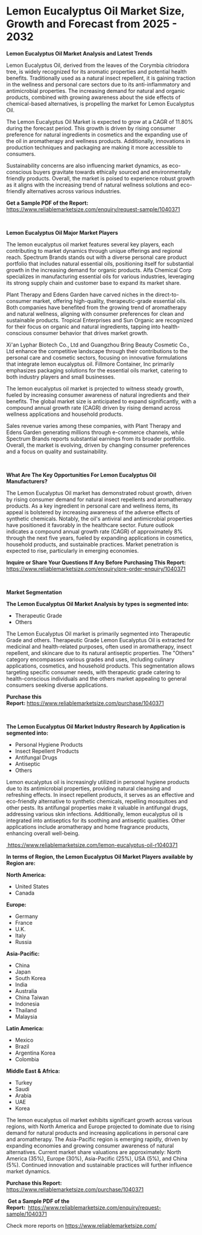 <p><h1>Lemon Eucalyptus Oil Market Size, Growth and Forecast from 2025 - 2032</h1></p><p><strong>Lemon Eucalyptus Oil Market Analysis and Latest Trends</strong></p>
<p><p>Lemon Eucalyptus Oil, derived from the leaves of the Corymbia citriodora tree, is widely recognized for its aromatic properties and potential health benefits. Traditionally used as a natural insect repellent, it is gaining traction in the wellness and personal care sectors due to its anti-inflammatory and antimicrobial properties. The increasing demand for natural and organic products, combined with growing awareness about the side effects of chemical-based alternatives, is propelling the market for Lemon Eucalyptus Oil.</p><p>The Lemon Eucalyptus Oil Market is expected to grow at a CAGR of 11.80% during the forecast period. This growth is driven by rising consumer preference for natural ingredients in cosmetics and the expanding use of the oil in aromatherapy and wellness products. Additionally, innovations in production techniques and packaging are making it more accessible to consumers. </p><p>Sustainability concerns are also influencing market dynamics, as eco-conscious buyers gravitate towards ethically sourced and environmentally friendly products. Overall, the market is poised to experience robust growth as it aligns with the increasing trend of natural wellness solutions and eco-friendly alternatives across various industries.</p></p>
<p><strong>Get a Sample PDF of the Report:&nbsp;</strong> <a href="https://www.reliablemarketsize.com/enquiry/request-sample/1040371?utm_campaign=2461&utm_medium=2&utm_source=Github&utm_content=ia&utm_term=04042025&utm_id=lemon-eucalyptus-oil">https://www.reliablemarketsize.com/enquiry/request-sample/1040371</a></p>
<p>&nbsp;</p>
<p><strong>Lemon Eucalyptus Oil Major Market Players</strong></p>
<p><p>The lemon eucalyptus oil market features several key players, each contributing to market dynamics through unique offerings and regional reach. Spectrum Brands stands out with a diverse personal care product portfolio that includes natural essential oils, positioning itself for substantial growth in the increasing demand for organic products. Alfa Chemical Corp specializes in manufacturing essential oils for various industries, leveraging its strong supply chain and customer base to expand its market share.</p><p>Plant Therapy and Edens Garden have carved niches in the direct-to-consumer market, offering high-quality, therapeutic-grade essential oils. Both companies have benefited from the growing trend of aromatherapy and natural wellness, aligning with consumer preferences for clean and sustainable products. Tropical Enterprises and Sun Organic are recognized for their focus on organic and natural ingredients, tapping into health-conscious consumer behavior that drives market growth.</p><p>Xi'an Lyphar Biotech Co., Ltd and Guangzhou Bring Beauty Cosmetic Co., Ltd enhance the competitive landscape through their contributions to the personal care and cosmetic sectors, focusing on innovative formulations that integrate lemon eucalyptus oil. Fillmore Container, Inc primarily emphasizes packaging solutions for the essential oils market, catering to both industry players and small businesses.</p><p>The lemon eucalyptus oil market is projected to witness steady growth, fueled by increasing consumer awareness of natural ingredients and their benefits. The global market size is anticipated to expand significantly, with a compound annual growth rate (CAGR) driven by rising demand across wellness applications and household products.</p><p>Sales revenue varies among these companies, with Plant Therapy and Edens Garden generating millions through e-commerce channels, while Spectrum Brands reports substantial earnings from its broader portfolio. Overall, the market is evolving, driven by changing consumer preferences and a focus on quality and sustainability.</p></p>
<p>&nbsp;</p>
<p><strong>What Are The Key Opportunities For Lemon Eucalyptus Oil Manufacturers?</strong></p>
<p><p>The Lemon Eucalyptus Oil market has demonstrated robust growth, driven by rising consumer demand for natural insect repellents and aromatherapy products. As a key ingredient in personal care and wellness items, its appeal is bolstered by increasing awareness of the adverse effects of synthetic chemicals. Notably, the oil's antiviral and antimicrobial properties have positioned it favorably in the healthcare sector. Future outlook indicates a compound annual growth rate (CAGR) of approximately 8% through the next five years, fueled by expanding applications in cosmetics, household products, and sustainable practices. Market penetration is expected to rise, particularly in emerging economies.</p></p>
<p><strong>Inquire or Share Your Questions If Any Before Purchasing This Report:</strong> <a href="https://www.reliablemarketsize.com/enquiry/pre-order-enquiry/1040371?utm_campaign=2461&utm_medium=2&utm_source=Github&utm_content=ia&utm_term=04042025&utm_id=lemon-eucalyptus-oil">https://www.reliablemarketsize.com/enquiry/pre-order-enquiry/1040371</a></p>
<p>&nbsp;</p>
<p><strong>Market Segmentation</strong></p>
<p><strong>The Lemon Eucalyptus Oil Market Analysis by types is segmented into:</strong></p>
<p><ul><li>Therapeutic Grade</li><li>Others</li></ul></p>
<p><p>The Lemon Eucalyptus Oil market is primarily segmented into Therapeutic Grade and others. Therapeutic Grade Lemon Eucalyptus Oil is extracted for medicinal and health-related purposes, often used in aromatherapy, insect repellent, and skincare due to its natural antiseptic properties. The "Others" category encompasses various grades and uses, including culinary applications, cosmetics, and household products. This segmentation allows targeting specific consumer needs, with therapeutic grade catering to health-conscious individuals and the others market appealing to general consumers seeking diverse applications.</p></p>
<p><strong>Purchase this Report:&nbsp;</strong><a href="https://www.reliablemarketsize.com/purchase/1040371?utm_campaign=2461&utm_medium=2&utm_source=Github&utm_content=ia&utm_term=04042025&utm_id=lemon-eucalyptus-oil">https://www.reliablemarketsize.com/purchase/1040371</a></p>
<p>&nbsp;</p>
<p><strong>The Lemon Eucalyptus Oil Market Industry Research by Application is segmented into:</strong></p>
<p><ul><li>Personal Hygiene Products</li><li>Insect Repellent Products</li><li>Antifungal Drugs</li><li>Antiseptic</li><li>Others</li></ul></p>
<p><p>Lemon eucalyptus oil is increasingly utilized in personal hygiene products due to its antimicrobial properties, providing natural cleansing and refreshing effects. In insect repellent products, it serves as an effective and eco-friendly alternative to synthetic chemicals, repelling mosquitoes and other pests. Its antifungal properties make it valuable in antifungal drugs, addressing various skin infections. Additionally, lemon eucalyptus oil is integrated into antiseptics for its soothing and antiseptic qualities. Other applications include aromatherapy and home fragrance products, enhancing overall well-being.</p></p>
<p><a href="https://www.reliablemarketsize.com/lemon-eucalyptus-oil-r1040371?utm_campaign=2461&utm_medium=2&utm_source=Github&utm_content=ia&utm_term=04042025&utm_id=lemon-eucalyptus-oil">&nbsp;https://www.reliablemarketsize.com/lemon-eucalyptus-oil-r1040371</a></p>
<p><strong>In terms of Region, the Lemon Eucalyptus Oil Market Players available by Region are:</strong></p>
<p>
    <p> <strong> North America: </strong>
        <ul>
            <li>United States</li>
            <li>Canada</li>
        </ul>
        </p> 
    <p> <strong> Europe: </strong>
        <ul>
            <li>Germany</li>
            <li>France</li>
            <li>U.K.</li>
            <li>Italy</li>
            <li>Russia</li>
        </ul>
        </p> 
    <p> <strong> Asia-Pacific: </strong>
        <ul>
            <li>China</li>
            <li>Japan</li>
            <li>South Korea</li>
            <li>India</li>
            <li>Australia</li>
            <li>China Taiwan</li>
            <li>Indonesia</li>
            <li>Thailand</li>
            <li>Malaysia</li>
        </ul>
        </p> 
    <p> <strong> Latin America: </strong>
        <ul>
            <li>Mexico</li>
            <li>Brazil</li>
            <li>Argentina Korea</li>
            <li>Colombia</li>
        </ul>
        </p> 
    <p> <strong> Middle East & Africa: </strong>
        <ul>
            <li>Turkey</li>
            <li>Saudi</li>
            <li>Arabia</li>
            <li>UAE</li>
            <li>Korea</li>
        </ul>
    </p>
    </p>
<p><p>The lemon eucalyptus oil market exhibits significant growth across various regions, with North America and Europe projected to dominate due to rising demand for natural products and increasing applications in personal care and aromatherapy. The Asia-Pacific region is emerging rapidly, driven by expanding economies and growing consumer awareness of natural alternatives. Current market share valuations are approximately: North America (35%), Europe (30%), Asia-Pacific (25%), USA (5%), and China (5%). Continued innovation and sustainable practices will further influence market dynamics.</p></p>
<p><strong>Purchase this Report: </strong><a href="https://www.reliablemarketsize.com/purchase/1040371?utm_campaign=2461&utm_medium=2&utm_source=Github&utm_content=ia&utm_term=04042025&utm_id=lemon-eucalyptus-oil">https://www.reliablemarketsize.com/purchase/1040371</a></p>
<p>&nbsp;<strong>Get a Sample PDF of the Report:&nbsp;&nbsp;</strong><a href="https://www.reliablemarketsize.com/enquiry/request-sample/1040371?utm_campaign=2461&utm_medium=2&utm_source=Github&utm_content=ia&utm_term=04042025&utm_id=lemon-eucalyptus-oil">https://www.reliablemarketsize.com/enquiry/request-sample/1040371</a></p>
<p><strong></strong></p>
<p>Check more reports on <a href="https://www.reliablemarketsize.com/?utm_campaign=2461&utm_medium=2&utm_source=Github&utm_content=ia&utm_term=04042025&utm_id=lemon-eucalyptus-oil">https://www.reliablemarketsize.com/</a></p>